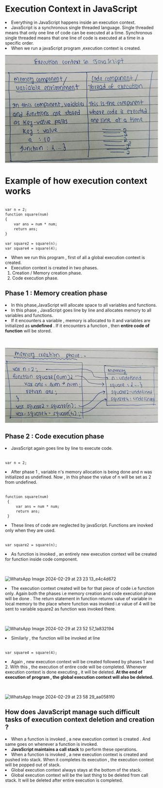 # Execution Context in JavaScript

<li>Everything in JavaScript happens inside an execution context.</li>
<li>JavaScript is a synchronous single threaded language. Single threaded means that only one line of code can be executed at a time. Synchronous single threaded means that one line of code is executed at a time in a specific order.</li>
<li>When we run a javaScript program ,execution context is created.</li<br>

![alt text](<WhatsApp Image 2024-02-29 at 18.34.49_cca1086b.jpg>)

# Example of how execution context works

```

var n = 2;
function square(num)
{
    var ans = num * num;
    return ans;
}

var square2 = square(n);
var square4 = square(4);

```

<li>When we run this program , first of all a global execution context is created.</li>
<li>Execution context is created in two phases.
    <ol>
        <li>Creation / Memory creation phase.</li>
        <li>Code execution phase.</li>
    </ol>
</li>

## Phase 1 :  Memory creation phase
<li>In this phase,JavaScript will allocate space to all variables and functions.</li>
<li>In this phase , JavaScript goes line by line and allocates memory to all variables and functions.</li>
<li>If it encounters a variable , memory is allocated to it and variables are initialized as <strong>undefined</strong> . If it encounters a function , then <strong>entire code of function</strong> will be stored.</li><br><br>

![alt text](<WhatsApp Image 2024-02-29 at 18.50.36_66814c5d.jpg>)


## Phase 2 : Code execution phase

<li>JavaScript again goes line by line to execute code.</li><br>

```
var n = 2;
```

<li>
    After phase 1 , variable n's memory allocation is being done and n was initialized as undefined. Now , in this phase the value of n will be set as 2 from undefined.
</li><br>

   ```
   function square(num)
    {
        var ans = num * num;
        return ans;
    }
   ```

<li>
    These lines of code are neglected by javaScript. Functions are inovked only when they are used.
</li><br>

```
var square2 = square(n);
```

<li>
As function is invoked , an entirely new execution context will be created for  function inside code component. 
</li><br><br>

![WhatsApp Image 2024-02-29 at 23 23 13_e4c4d672](https://github.com/VVSD-Charan/Striver-A-Z-sheet-and-learning/assets/105978561/0bda640e-74eb-422a-8271-ad0edbbac2db)

<li>
The execution context created will be for that piece of code i.e function only. Again both the phases i.e memory creation and code execution phase will be done . The return statement in function returns value of variable in local memory to the place where function was invoked i.e value of 4 will be sent to variable square2 as function was invoked there.
</li><br><br>

![WhatsApp Image 2024-02-29 at 23 52 57_1a832194](https://github.com/VVSD-Charan/Striver-A-Z-sheet-and-learning/assets/105978561/5c8d42e8-20e0-4444-9cd4-4610ec466e66)

<li>
Similarly , the function will be invoked at line
</li><br>

```
var square4 = square(4);
```

<li>
Again , new execution context will be created followed by phases 1 and 2. With this , the execution of entire code will be completed. Whenever execution context is done executing , it will be deleted. <strong> At the end of execution of program , the global execution context will also be deleted. </strong>
</li><br><br>

![WhatsApp Image 2024-02-29 at 23 58 29_aa0581f0](https://github.com/VVSD-Charan/Striver-A-Z-sheet-and-learning/assets/105978561/4d25938c-86a7-47bc-a4c2-6f6edc645b5d)


## How does JavaScript manage such difficult tasks of execution context deletion and creation ?

<li>When a function is invoked , a new execution context is created . And same goes on whenever a function is invoked.</li>
<li><strong>JavaScript maintains a call stack</strong> to perform these operations.</li>
<li>When a function is invoked , a new execution context is created and pushed into stack. When it completes its execution , the execution context will be popped out of stack.</li>
<li>Global execution context always stays at the bottom of the stack.</li>
<li>Global execution context will be the last thing to be deleted from call stack. It will be deleted after entire execution is completed.</li>


